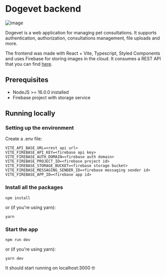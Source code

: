 # Dogevet backend

![image](https://user-images.githubusercontent.com/51771490/166848774-aafde27b-ff86-4e95-bbcb-ba5c65892d7b.png)

Dogevet is a web application for managing pet consultations. It supports authentication, authorization, consultations management, file uploads and more.

The frontend was made with React + Vite, Typescript, Styled Components and uses Firebase for storing images in the cloud.
It consumes a REST API that you can find [here](https://github.com/LeuGimrt/dogevet-backend).

## Prerequisites
- NodeJS >= 16.0.0 installed
- Firebase project with storage service

## Running locally

### Setting up the environment

Create a .env file:
```
VITE_API_BASE_URL=<rest api url>
VITE_FIREBASE_API_KEY=<firebase api key>
VITE_FIREBASE_AUTH_DOMAIN=<firebase auth domain>
VITE_FIREBASE_PROJECT_ID=<firebase project id>
VITE_FIREBASE_STORAGE_BUCKET=<firebase storage bucket>
VITE_FIREBASE_MESSAGING_SENDER_ID=<firebase messaging sender id>
VITE_FIREBASE_APP_ID=<firebase app id>
```

### Install all the packages

```
npm install
```
or (if you're using yarn):
```
yarn
```

### Start the app

```
npm run dev
```
or (if you're using yarn):
```
yarn dev
```

It should start running on localhost:3000 🤓
